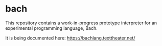bach
====

This repository contains a work-in-progress prototype interpreter for an
experimental programming language, Bach.

It is being documented here: https://bachlang.texttheater.net/
